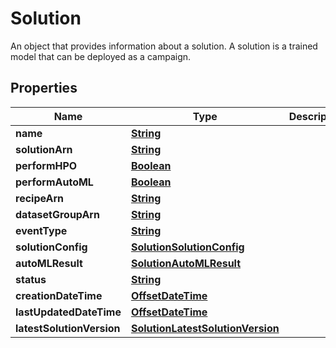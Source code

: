 

# Solution

An object that provides information about a solution. A solution is a trained model that can be deployed as a campaign.

## Properties

| Name | Type | Description | Notes |
|------------ | ------------- | ------------- | -------------|
|**name** | [**String**](String.md) |  |  [optional] |
|**solutionArn** | [**String**](String.md) |  |  [optional] |
|**performHPO** | [**Boolean**](Boolean.md) |  |  [optional] |
|**performAutoML** | [**Boolean**](Boolean.md) |  |  [optional] |
|**recipeArn** | [**String**](String.md) |  |  [optional] |
|**datasetGroupArn** | [**String**](String.md) |  |  [optional] |
|**eventType** | [**String**](String.md) |  |  [optional] |
|**solutionConfig** | [**SolutionSolutionConfig**](SolutionSolutionConfig.md) |  |  [optional] |
|**autoMLResult** | [**SolutionAutoMLResult**](SolutionAutoMLResult.md) |  |  [optional] |
|**status** | [**String**](String.md) |  |  [optional] |
|**creationDateTime** | [**OffsetDateTime**](OffsetDateTime.md) |  |  [optional] |
|**lastUpdatedDateTime** | [**OffsetDateTime**](OffsetDateTime.md) |  |  [optional] |
|**latestSolutionVersion** | [**SolutionLatestSolutionVersion**](SolutionLatestSolutionVersion.md) |  |  [optional] |



